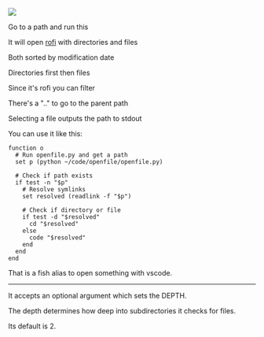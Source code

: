 ![](https://i.imgur.com/kK2dWjM.gif)

Go to a path and run this

It will open [rofi](https://github.com/davatorium/rofi) with directories and files

Both sorted by modification date

Directories first then files

Since it's rofi you can filter

There's a ".." to go to the parent path

Selecting a file outputs the path to stdout

You can use it like this:

```
function o
  # Run openfile.py and get a path
  set p (python ~/code/openfile/openfile.py)

  # Check if path exists
  if test -n "$p"
    # Resolve symlinks
    set resolved (readlink -f "$p")

    # Check if directory or file
    if test -d "$resolved"
      cd "$resolved"
    else
      code "$resolved"
    end
  end
end
```

That is a fish alias to open something with vscode.

---

It accepts an optional argument which sets the DEPTH.

The depth determines how deep into subdirectories it checks for files.

Its default is 2.